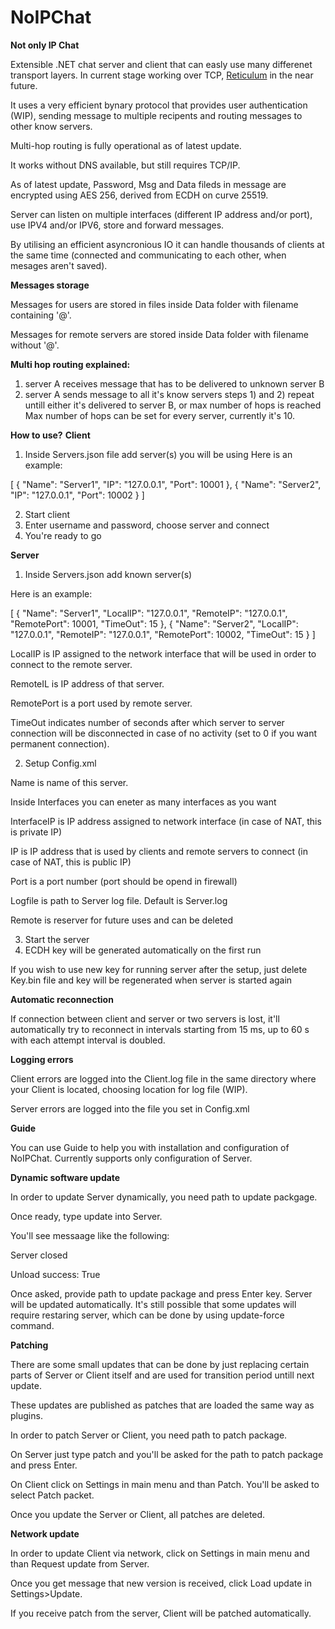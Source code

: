 # NoIPChat
**Not only IP Chat**

Extensible .NET chat server and client that can easly use many differenet transport layers. In current stage working over TCP, <a href="https://github.com/markqvist/Reticulum">Reticulum</a> in the near future.

It uses a very efficient bynary protocol that provides user authentication (WIP), sending message to multiple recipents and routing messages to other know servers.

Multi-hop routing is fully operational as of latest update.

It works without DNS available, but still requires TCP/IP.

As of latest update, Password, Msg and Data fileds in message are encrypted using AES 256, derived from ECDH on curve 25519.

Server can listen on multiple interfaces (different IP address and/or port), use IPV4 and/or IPV6, store and forward messages.

By utilising an efficient asyncronious IO it can handle thousands of clients at the same time (connected and communicating to each other, when mesages aren't saved).

**Messages storage**

Messages for users are stored in files inside Data folder with filename containing '@'.

Messages for remote servers are stored inside Data folder with filename without '@'.

**Multi hop routing explained:**
1) server A receives message that has to be delivered to unknown server B
2) server A sends message to all it's know servers
steps 1) and 2) repeat untill either it's delivered to server B, or max number of hops is reached
Max number of hops can be set for every server, currently it's 10.

**How to use?**
**Client**
1) Inside Servers.json file add server(s) you will be using
Here is an example:

[
  {
    "Name": "Server1",
    "IP": "127.0.0.1",
    "Port": 10001
  },
  {
    "Name": "Server2",
    "IP": "127.0.0.1",
    "Port": 10002
  }
]

2) Start client
3) Enter username and password, choose server and connect
4) You're ready to go

**Server**
1) Inside Servers.json add known server(s)

Here is an example:

[
  {
    "Name": "Server1",
    "LocalIP": "127.0.0.1",
    "RemoteIP": "127.0.0.1",
    "RemotePort": 10001,
    "TimeOut":  15
  },
  {
    "Name": "Server2",
    "LocalIP": "127.0.0.1",
    "RemoteIP": "127.0.0.1",
    "RemotePort": 10002,
    "TimeOut":  15
  }
]

LocalIP is IP assigned to the network interface that will be used in order to connect to the remote server.

RemoteIL is IP address of that server.

RemotePort is a port used by remote server.

TimeOut indicates number of seconds after which server to server connection will be disconnected in case of no activity (set to 0 if you want permanent connection).

2) Setup Config.xml

Name is name of this server.

Inside Interfaces you can eneter as many interfaces as you want

InterfaceIP is IP address assigned to network interface (in case of NAT, this is private IP)

IP is IP address that is used by clients and remote servers to connect (in case of NAT, this is public IP)

Port is a port number (port should be opend in firewall)

Logfile is path to Server log file. Default is Server.log

Remote is reserver for future uses and can be deleted

3) Start the server
4) ECDH key will be generated automatically on the first run

If you wish to use new key for running server after the setup, just delete Key.bin file and key will be regenerated when server is started again

**Automatic reconnection**

If connection between client and server or two servers is lost, it'll automatically try to reconnect in intervals starting from 15 ms, up to 60 s with each attempt interval is doubled.

**Logging errors**

Client errors are logged into the Client.log file in the same directory where your Client is located, choosing location for log file (WIP).

Server errors are logged into the file you set in Config.xml

**Guide**

You can use Guide to help you with installation and configuration of NoIPChat. Currently supports only configuration of Server.

**Dynamic software update**

In order to update Server dynamically, you need path to update packgage.

Once ready, type update into Server. 

You'll see messaage like the following:

Server closed

Unload success: True


Once asked, provide path to update package and press Enter key. Server will be updated automatically.
It's still possible that some updates will require restaring server, which can be done by using update-force command.

**Patching**

There are some small updates that can be done by just replacing certain parts of Server or Client itself and are used for transition period untill next update.

These updates are published as patches that are loaded the same way as plugins.

In order to patch Server or Client, you need path to patch package.

On Server just type patch and you'll be asked for the path to patch package and press Enter.

On Client click on Settings in main menu and than Patch.
You'll be asked to select Patch packet.

Once you update the Server or Client, all patches are deleted.

**Network update**

In order to update Client via network, click on Settings in main menu and than Request update from Server.

Once you get message that new version is received, click Load update in Settings>Update.

If you receive patch from the server, Client will be patched automatically.